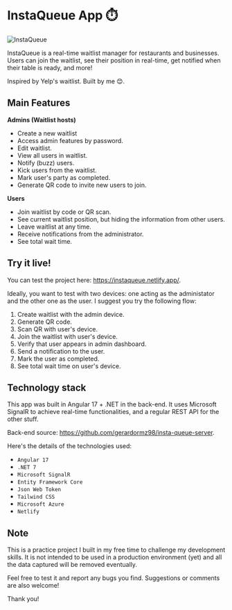 # InstaQueue App ⏱️

![InstaQueue](https://github.com/gerardormz98/insta-queue-ui/assets/20232727/d85d36d3-db1c-4cd5-bba4-dd6d536fa37b)

InstaQueue is a real-time waitlist manager for restaurants and businesses. Users can join the waitlist, see their position in real-time, get notified when their table is ready, and more!

Inspired by Yelp's waitlist. Built by me 😊.

## Main Features
**Admins (Waitlist hosts)**

 - Create a new waitlist
 - Access admin features by password.
 - Edit waitlist.
 - View all users in waitlist.
 - Notify (buzz) users.
 - Kick users from the waitlist.
 - Mark user's party as completed.
 - Generate QR code to invite new users to join.

**Users**

 - Join waitlist by code or QR scan.
 - See current waitlist position, but hiding the information from other users.
 - Leave waitlist at any time.
 - Receive notifications from the administrator.
 - See total wait time.

## Try it live!
You can test the project here: https://instaqueue.netlify.app/. 

Ideally, you want to test with two devices: one acting as the administator and the other one as the user. I suggest you try the following flow:

 1. Create waitlist with the admin device.
 2. Generate QR code.
 3. Scan QR with user's device.
 4. Join the waitlist with user's device.
 5. Verify that user appears in admin dashboard.
 6. Send a notification to the user.
 7. Mark the user as completed.
 8. See total wait time on user's device.

## Technology stack
This app was built in Angular 17 + .NET in the back-end. It uses Microsoft SignalR to achieve real-time functionalities, and a regular REST API for the other stuff.

Back-end source: https://github.com/gerardormz98/insta-queue-server.

Here's the details of the technologies used:

 - `Angular 17`
 - `.NET 7`
 - `Microsoft SignalR`
 - `Entity Framework Core`
 - `Json Web Token`
 - `Tailwind CSS`
 - `Microsoft Azure`
 - `Netlify`

## Note 
This is a practice project I built in my free time to challenge my development skills. It is not intended to be used in a production environment (yet) and all the data captured will be removed eventually.

Feel free to test it and report any bugs you find. Suggestions or comments are also welcome!

Thank you!
